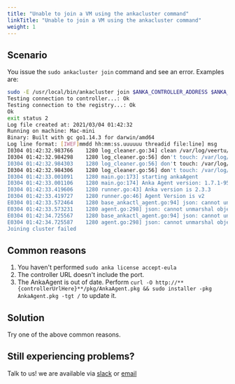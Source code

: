 ```yaml
---
title: "Unable to join a VM using the ankacluster command"
linkTitle: "Unable to join a VM using the ankacluster command"
weight: 1
---
```


## Scenario

You issue the `sudo ankacluster join` command and see an error. Examples are:

```bash 
sudo -E /usr/local/bin/ankacluster join $ANKA_CONTROLLER_ADDRESS $ANKA_JOIN_ARGS
Testing connection to controller...: Ok
Testing connection to the registry...: Ok
Ok
exit status 2
Log file created at: 2021/03/04 01:42:32
Running on machine: Mac-mini
Binary: Built with gc go1.14.3 for darwin/amd64
Log line format: [IWEF]mmdd hh:mm:ss.uuuuuu threadid file:line] msg
I0304 01:42:32.983766    1280 log_cleaner.go:34] clean /var/log/veertu/anka_agent*...
I0304 01:42:32.984298    1280 log_cleaner.go:56] don't touch: /var/log/veertu/anka_agent.Mac-mini.root.log.ERROR.20210304-013843.1221
I0304 01:42:32.984303    1280 log_cleaner.go:56] don't touch: /var/log/veertu/anka_agent.Mac-mini.root.log.INFO.20210304-014232.1280
I0304 01:42:32.984306    1280 log_cleaner.go:56] don't touch: /var/log/veertu/anka_agent.Mac-mini.root.log.WARNING.20210304-013843.1221
I0304 01:42:33.001091    1280 main.go:173] starting ankaAgent
I0304 01:42:33.001106    1280 main.go:174] Anka Agent version: 1.7.1-9545c9f5
I0304 01:42:33.419606    1280 runner.go:43] Anka version is 2.3.3
I0304 01:42:33.419727    1280 runner.go:46] Agent Version is v2
E0304 01:42:33.572464    1280 base_ankactl_agent.go:94] json: cannot unmarshal object into Go struct field JsonListResponse.body of type []*cent_common.VmInfo
E0304 01:42:33.573231    1280 agent.go:298] json: cannot unmarshal object into Go struct field JsonListResponse.body of type []*cent_common.VmInfo
E0304 01:42:34.725567    1280 base_ankactl_agent.go:94] json: cannot unmarshal object into Go struct field JsonListResponse.body of type []*cent_common.VmInfo
E0304 01:42:34.725587    1280 agent.go:298] json: cannot unmarshal object into Go struct field JsonListResponse.body of type []*cent_common.VmInfo
Joining cluster failed

```

## Common reasons

1. You haven't performed `sudo anka license accept-eula`
2. The controller URL doesn't include the port.
3. The AnkaAgent is out of date. Perform `curl -O http://**{controllerUrlHere}**/pkg/AnkaAgent.pkg && sudo installer -pkg AnkaAgent.pkg -tgt /` to update it.

## Solution

Try one of the above common reasons.

## Still experiencing problems?

Talk to us! we are available via [slack](https://slack.veertu.com/) or [email](mailto:support@veertu.com)

